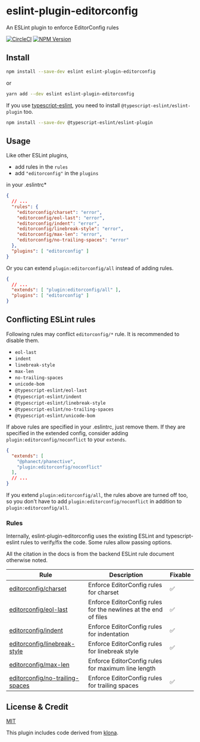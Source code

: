 # eslint-plugin-editorconfig

An ESLint plugin to enforce EditorConfig rules

[![CircleCI](https://circleci.com/gh/phanect/eslint-plugin-editorconfig.svg?style=svg)](https://circleci.com/gh/phanect/eslint-plugin-editorconfig) [![NPM Version](https://img.shields.io/npm/v/eslint-plugin-editorconfig.svg)](https://npmjs.org/package/eslint-plugin-editorconfig)

## Install

```bash
npm install --save-dev eslint eslint-plugin-editorconfig
```

or

```bash
yarn add --dev eslint eslint-plugin-editorconfig
```

If you use [typescript-eslint](https://github.com/typescript-eslint/typescript-eslint), you need to install `@typescript-eslint/eslint-plugin` too.

```bash
npm install --save-dev @typescript-eslint/eslint-plugin
```

## Usage

Like other ESLint plugins,

- add rules in the `rules`
- add `"editorconfig"` in the `plugins`

in your .eslintrc*

```json
{
  // ...
  "rules": {
    "editorconfig/charset": "error",
    "editorconfig/eol-last": "error",
    "editorconfig/indent": "error",
    "editorconfig/linebreak-style": "error",
    "editorconfig/max-len": "error",
    "editorconfig/no-trailing-spaces": "error"
  },
  "plugins": [ "editorconfig" ]
}
```

Or you can extend `plugin:editorconfig/all` instead of adding rules.

```json
{
  // ...
  "extends": [ "plugin:editorconfig/all" ],
  "plugins": [ "editorconfig" ]
}
```

## Conflicting ESLint rules

Following rules may conflict `editorconfig/*` rule.
It is recommended to disable them.

- `eol-last`
- `indent`
- `linebreak-style`
- `max-len`
- `no-trailing-spaces`
- `unicode-bom`
- `@typescript-eslint/eol-last`
- `@typescript-eslint/indent`
- `@typescript-eslint/linebreak-style`
- `@typescript-eslint/no-trailing-spaces`
- `@typescript-eslint/unicode-bom`

If above rules are specified in your .eslintrc, just remove them.
If they are specified in the extended config, consider adding `plugin:editorconfig/noconflict` to your `extends`.

```json
{
  "extends": [
    "@phanect/phanective",
    "plugin:editorconfig/noconflict"
  ],
  // ...
}
```

If you extend `plugin:editorconfig/all`, the rules above are turned off too, so you don't have to add `plugin:editorconfig/noconflict` in addition to `plugin:editorconfig/all`.

### Rules

Internally, eslint-plugin-editorconfig uses the existing ESLint and typescript-eslint rules to verify/fix the code.
Some rules allow passing options.

All the citation in the docs is from the backend ESLint rule document otherwise noted.

| Rule                                                                | Description                                                     | Fixable |
| ------------------------------------------------------------------- | --------------------------------------------------------------- | -- |
| [editorconfig/charset](docs/rules/charset.md)                       | Enforce EditorConfig rules for charset                          | ✅ |
| [editorconfig/eol-last](docs/rules/eol-last.md)                     | Enforce EditorConfig rules for the newlines at the end of files | ✅ |
| [editorconfig/indent](docs/rules/indent.md)                         | Enforce EditorConfig rules for indentation                      | ✅ |
| [editorconfig/linebreak-style](docs/rules/linebreak-style.md)       | Enforce EditorConfig rules for linebreak style                  | ✅ |
| [editorconfig/max-len](docs/rules/max-len.md)                       | Enforce EditorConfig rules for maximum line length              |    |
| [editorconfig/no-trailing-spaces](docs/rules/no-trailing-spaces.md) | Enforce EditorConfig rules for trailing spaces                  | ✅ |

## License & Credit

[MIT](https://vjpr.mit-license.org)

This plugin includes code derived from [klona](https://github.com/lukeed/klona).
